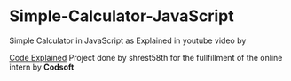 # **Simple-Calculator-JavaScript**

Simple Calculator in JavaScript as Explained in youtube video by

[Code Explained](https://www.youtube.com/watch?v=xKaTnc1q8UQ "Create a Scientific Calculator With JavaScript, HTML and CSS | JavaScript Project For Beginners")
Project done by shrest58th for the fullfillment of the online intern by **Codsoft**
